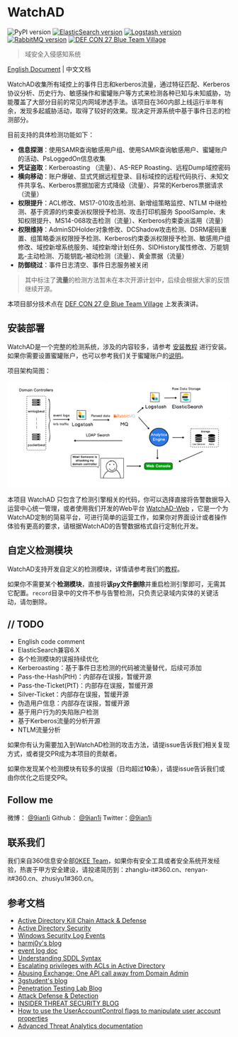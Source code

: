# WatchAD

![PyPI version](https://img.shields.io/badge/Python-3.6+-blue.svg) [![ElasticSearch version](https://img.shields.io/badge/ElasticSearch-5.X-success.svg)](https://www.elastic.co/guide/en/elasticsearch/reference/5.2/index.html) [![Logstash version](https://img.shields.io/badge/Logstash-6.X-yellowgreen.svg)](https://www.elastic.co/guide/en/logstash/6.2/index.html) [![RabbitMQ version](https://img.shields.io/badge/RabbitMQ-3.7-orange.svg)](https://www.rabbitmq.com/) [![DEF CON 27 Blue Team Village](https://img.shields.io/badge/DEF%20CON%2027-Blue%20Team%20Village-blue.svg)](https://www.blueteamvillage.org/home/dc27/talks#h.p_5uroKErLDdmP)

> 域安全入侵感知系统

[English Document](./README.md) | 中文文档

WatchAD收集所有域控上的事件日志和kerberos流量，通过特征匹配、Kerberos协议分析、历史行为、敏感操作和蜜罐账户等方式来检测各种已知与未知威胁，功能覆盖了大部分目前的常见内网域渗透手法。该项目在360内部上线运行半年有余，发现多起威胁活动，取得了较好的效果。现决定开源系统中基于事件日志的检测部分。

目前支持的具体检测功能如下：

- **信息探测**：使用SAMR查询敏感用户组、使用SAMR查询敏感用户、蜜罐账户的活动、PsLoggedOn信息收集
- **凭证盗取**：Kerberoasting （流量）、AS-REP Roasting、远程Dump域控密码
- **横向移动**：账户爆破、显式凭据远程登录、目标域控的远程代码执行、未知文件共享名、Kerberos票据加密方式降级（流量）、异常的Kerberos票据请求（流量）
- **权限提升**：ACL修改、MS17-010攻击检测、新增组策略监控、NTLM 中继检测、基于资源的约束委派权限授予检测、攻击打印机服务 SpoolSample、未知权限提升、MS14-068攻击检测（流量）、Kerberos约束委派滥用（流量）
- **权限维持**：AdminSDHolder对象修改、DCShadow攻击检测、DSRM密码重置、组策略委派权限授予检测、Kerberos约束委派权限授予检测、敏感用户组修改、域控新增系统服务、域控新增计划任务、SIDHistory属性修改、万能钥匙-主动检测、万能钥匙-被动检测（流量）、黄金票据（流量）
- **防御绕过**：事件日志清空、事件日志服务被关闭

> 其中标注了**流量**的检测方法暂未在本次开源计划中，后续会根据大家的反馈继续开源。

本项目部分技术点在 [DEF CON 27 @ Blue Team Village](https://www.blueteamvillage.org/home/dc27/talks#h.p_5uroKErLDdmP) 上发表演讲。

## 安装部署

WatchAD是一个完整的检测系统，涉及的内容较多，请参考 [安装教程](https://github.com/0Kee-Team/WatchAD/wiki/Install(中文)) 进行安装。如果你需要设置蜜罐账户，也可以参考我们关于蜜罐账户的[说明](https://github.com/0Kee-Team/WatchAD/wiki/Honeypot-Account(中文))。

项目架构简图：

![Architecture](./images/Architecture.png)

本项目 WatchAD 只包含了检测引擎相关的代码，你可以选择直接将告警数据导入运营中心统一管理，或者使用我们开发的Web平台 [WatchAD-Web](https://github.com/0Kee-Team/WatchAD-Web) ，它是一个为WatchAD定制的简易平台，可进行简单的运营工作，如果你对界面设计或者操作体验有更高的要求，请根据WatchAD的告警数据格式自行定制化开发。

## 自定义检测模块

WatchAD支持开发自定义的检测模块，详情请参考我们的[教程](https://github.com/0Kee-Team/WatchAD/wiki/Development(中文))。

如果你不需要某个**检测模块**，直接将**该py文件删除**并重启检测引擎即可，无需其它配置。`record`目录中的文件不参与告警检测，只负责记录域内实体的关键活动，请勿删除。

## // TODO

- English code comment
- ElasticSearch兼容6.X
- 各个检测模块的误报持续优化
- Kerberoasting：基于事件日志检测的代码被流量替代，后续可添加
- Pass-the-Hash(PtH)：内部存在误报，暂缓开源
- Pass-the-Ticket(PtT)：内部存在误报，暂缓开源
- Silver-Ticket：内部存在误报，暂缓开源
- 伪造用户信息：内部存在误报，暂缓开源
- 基于用户行为的失陷账户检测
- 基于Kerberos流量的分析开源
- NTLM流量分析

如果你有认为需要加入到WatchAD检测的攻击方法，请提issue告诉我们相关复现方式，或者提交PR成为本项目的贡献者。

如果你发现某个检测模块有较多的误报（日均超过**10**条），请提issue告诉我们或由你优化之后提交PR。

## Follow me

微博： [@9ian1i](https://weibo.com/u/5242748339)     Github： [@9ian1i](https://github.com/Qianlitp)    Twitter：[@9ian1i](https://twitter.com/9ian1i)

## 联系我们

我们来自360信息安全部[0KEE Team](https://0kee.360.cn/)，如果你有安全工具或者安全系统开发经验，热衷于甲方安全建设，请投递简历到：zhanglu-it#360.cn、renyan-it#360.cn、zhusiyu1#360.cn。

## 参考文档

* [Active Directory Kill Chain Attack & Defense](https://github.com/infosecn1nja/AD-Attack-Defense)
* [Active Directory Security](https://adsecurity.org/)
* [Windows Security Log Events](https://www.ultimatewindowssecurity.com/securitylog/encyclopedia/default.aspx?i=j)
* [harmj0y's blog](https://blog.harmj0y.net/)
* [event log doc](https://docs.microsoft.com/en-us/windows/security/threat-protection/auditing/event-4624)
* [Understanding SDDL Syntax](https://itconnect.uw.edu/wares/msinf/other-help/understanding-sddl-syntax/)
* [Escalating privileges with ACLs in Active Directory](https://blog.fox-it.com/2018/04/26/escalating-privileges-with-acls-in-active-directory/)
* [Abusing Exchange: One API call away from Domain Admin](https://dirkjanm.io/abusing-exchange-one-api-call-away-from-domain-admin/)
* [3gstudent's blog](https://3gstudent.github.io/3gstudent.github.io/)
* [Penetration Testing Lab Blog](https://pentestlab.blog)
* [Attack Defense & Detection](https://adsecurity.org/?page_id=4031)
* [INSIDER THREAT SECURITY BLOG](https://blog.stealthbits.com/)
* [How to use the UserAccountControl flags to manipulate user account properties](https://support.microsoft.com/en-us/help/305144/how-to-use-useraccountcontrol-to-manipulate-user-account-properties)
* [Advanced Threat Analytics documentation](https://docs.microsoft.com/en-us/advanced-threat-analytics/)
